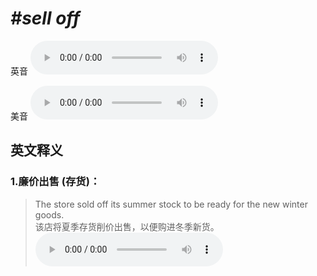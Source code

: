 # ***\#sell off*** 
英音
<audio src="./media/sell off1_AAC.aac" controls="controls"></audio>

美音
<audio src="./media/sell off2_AAC.aac" controls="controls"></audio>



  

英文释义
---
### 1.**廉价出售 (存货)：**  

 > The store sold off its summer stock to be ready for the new winter goods.   
 > 该店将夏季存货削价出售，以便购进冬季新货。    
<audio src="./media/sell-4.aac" controls="controls"></audio>


